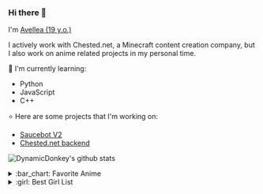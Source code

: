 ### Hi there 👋

I'm [Avellea (19 y.o.)](https://dynamicdonkey.github.io/)

I actively work with Chested.net, a Minecraft content creation company, but I also work on anime related projects in my personal time.

:page_with_curl: I'm currently learning:
- Python
- JavaScript
- C++

:star: Here are some projects that I'm working on:
- [Saucebot V2](https://github.com/DynamicDonkey/Saucebot-V2)
- [Chested.net backend](https://chested.net/)

![DynamicDonkey's github stats](https://bad-apple-github-readme.vercel.app/api?show_bg=1&username=DynamicDonkey)


<details>
<summary>:bar_chart: Favorite Anime</summary>
  
[K-ON!](https://anilist.co/anime/5680/KON/)

[KONOSUBA](https://anilist.co/anime/21202/KONOSUBA-Gods-blessing-on-this-wonderful-world/)

[Toradora!](https://anilist.co/anime/4224/Toradora/)

[Miss Kobayashi's Dragon Maid](https://anilist.co/anime/21776/Miss-Kobayashis-Dragon-Maid/)



</details>

<details>
<summary>:girl: Best Girl List</summary>
  
[Taiga Aisaka](https://anilist.co/character/12064/Taiga-Aisaka)

[Shinobu Oshino](https://anilist.co/character/23602/Shinobu-Oshino)

[Marisa Kirisame](https://anilist.co/character/5458/Marisa-Kirisame)

</details>

